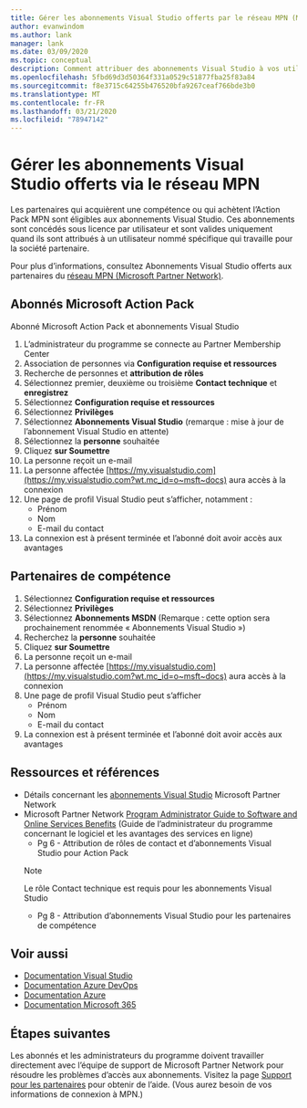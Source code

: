 ```yaml
---
title: Gérer les abonnements Visual Studio offerts par le réseau MPN (Microsoft Partner Network) | Microsoft Docs
author: evanwindom
ms.author: lank
manager: lank
ms.date: 03/09/2020
ms.topic: conceptual
description: Comment attribuer des abonnements Visual Studio à vos utilisateurs finaux, pour les partenaires du réseau MPN.
ms.openlocfilehash: 5fbd69d3d50364f331a0529c51877fba25f83a84
ms.sourcegitcommit: f8e3715c64255b476520bfa9267ceaf766bde3b0
ms.translationtype: MT
ms.contentlocale: fr-FR
ms.lasthandoff: 03/21/2020
ms.locfileid: "78947142"
---
```

# <a name="manage-visual-studio-subscriptions-offered-through-the-microsoft-partner-network-mpn"></a>Gérer les abonnements Visual Studio offerts via le réseau MPN
Les partenaires qui acquièrent une compétence ou qui achètent l’Action Pack MPN sont éligibles aux abonnements Visual Studio. Ces abonnements sont concédés sous licence par utilisateur et sont valides uniquement quand ils sont attribués à un utilisateur nommé spécifique qui travaille pour la société partenaire.

Pour plus d’informations, consultez Abonnements Visual Studio offerts aux partenaires du [réseau MPN (Microsoft Partner Network)](program-mpn.md).

## <a name="microsoft-action-pack-subscribers"></a>Abonnés Microsoft Action Pack
Abonné Microsoft Action Pack et abonnements Visual Studio
1. L’administrateur du programme se connecte au Partner Membership Center
2. Association de personnes via **Configuration requise et ressources**
3. Recherche de personnes et **attribution de rôles**
4. Sélectionnez premier, deuxième ou troisième **Contact technique** et **enregistrez**
5. Sélectionnez **Configuration requise et ressources**
6. Sélectionnez **Privilèges**
7. Sélectionnez **Abonnements Visual Studio** (remarque : mise à jour de l’abonnement Visual Studio en attente)
8. Sélectionnez la **personne** souhaitée
9. Cliquez **sur Soumettre**
10. La personne reçoit un e-mail
11. La personne affectée [https://my.visualstudio.com](https://my.visualstudio.com?wt.mc_id=o~msft~docs) aura accès à la connexion
12. Une page de profil Visual Studio peut s’afficher, notamment :
    - Prénom
    - Nom
    - E-mail du contact
13. La connexion est à présent terminée et l’abonné doit avoir accès aux avantages

## <a name="competency-partners"></a>Partenaires de compétence
1. Sélectionnez **Configuration requise et ressources**
2. Sélectionnez **Privilèges**
3. Sélectionnez **Abonnements MSDN** (Remarque : cette option sera prochainement renommée « Abonnements Visual Studio »)
4. Recherchez la **personne** souhaitée
5. Cliquez **sur Soumettre**
6. La personne reçoit un e-mail
7. La personne affectée [https://my.visualstudio.com](https://my.visualstudio.com?wt.mc_id=o~msft~docs) aura accès à la connexion
8. Une page de profil Visual Studio peut s’afficher
    - Prénom
    - Nom
    - E-mail du contact
9. La connexion est à présent terminée et l’abonné doit avoir accès aux avantages

## <a name="resources-and-references"></a>Ressources et références
- Détails concernant les [abonnements Visual Studio](https://partner.microsoft.com/membership/msdn-subscriptions) Microsoft Partner Network
- Microsoft Partner Network [Program Administrator Guide to Software and Online Services Benefits](https://assetsprod.microsoft.com/mpn/Program-Administrator-Guide-to-Software-and-Online-Services-Benefits) (Guide de l’administrateur du programme concernant le logiciel et les avantages des services en ligne)
  - Pg 6 - Attribution de rôles de contact et d’abonnements Visual Studio pour Action Pack
  > [!NOTE]
  > Le rôle Contact technique est requis pour les abonnements Visual Studio
  - Pg 8 - Attribution d’abonnements Visual Studio pour les partenaires de compétence

## <a name="see-also"></a>Voir aussi
- [Documentation Visual Studio](https://docs.microsoft.com/visualstudio/)
- [Documentation Azure DevOps](https://docs.microsoft.com/azure/devops/)
- [Documentation Azure](https://docs.microsoft.com/azure/)
- [Documentation Microsoft 365](https://docs.microsoft.com/microsoft-365/)

## <a name="next-steps"></a>Étapes suivantes
Les abonnés et les administrateurs du programme doivent travailler directement avec l’équipe de support de Microsoft Partner Network pour résoudre les problèmes d’accès aux abonnements. Visitez la page [Support pour les partenaires](https://partner.microsoft.com/support) pour obtenir de l’aide. (Vous aurez besoin de vos informations de connexion à MPN.)


